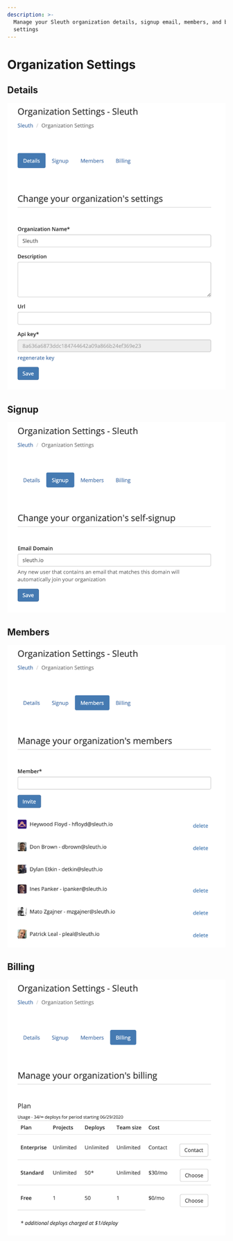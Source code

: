 ```yaml
---
description: >-
  Manage your Sleuth organization details, signup email, members, and billing
  settings
---
```


# Organization Settings

## Details

![](.gitbook/assets/org-details.png)

## Signup

![](.gitbook/assets/org-signup.png)

## Members

![](.gitbook/assets/org-members.png)

## Billing

![](.gitbook/assets/org-billing.png)



